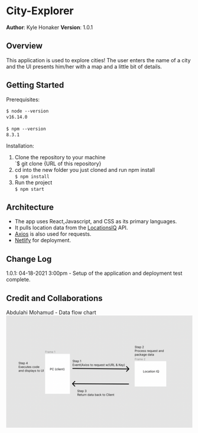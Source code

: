 # City-Explorer

**Author**: Kyle Honaker
**Version**: 1.0.1

## Overview

This application is used to explore cities! The user enters the name of a city and the UI presents him/her with a map and a little bit of details.

## Getting Started

Prerequisites:

```
$ node --version
v16.14.0

$ npm --version
8.3.1
```
Installation: 
1. Clone the repository to your machine  
`$ git clone {URL of this repository}  
2. cd into the new folder you just cloned and run npm install  
`$ npm install`  
3. Run the project  
`$ npm start`

## Architecture
- The app uses React,Javascript, and CSS as its primary languages. 
- It pulls location data from the [LocationsIQ](https://locationiq.com/) API.
- [Axios](https://www.npmjs.com/package/axios#axios-api) is also used for requests.
- [Netlify](https://www.netlify.com/) for deployment.

## Change Log
1.0.1: 04-18-2021 3:00pm - Setup of the application and deployment test complete.

## Credit and Collaborations
<!-- Give credit (and a link) to other people or resources that helped you build this application. -->
Abdulahi Mohamud - Data flow chart ![Dataflow Chart](/src/images/dataflow.png)
